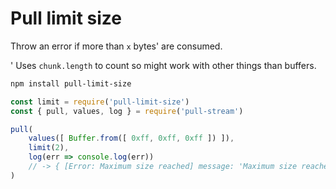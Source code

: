 # Pull limit size

Throw an error if more than `x` bytes' are consumed.

' Uses `chunk.length` to count so might work with other things than buffers.

```sh
npm install pull-limit-size
```

```js
const limit = require('pull-limit-size')
const { pull, values, log } = require('pull-stream')

pull(
	values([ Buffer.from([ 0xff, 0xff, 0xff ]) ]),
	limit(2),
	log(err => console.log(err))
	// -> { [Error: Maximum size reached] message: 'Maximum size reached' }
)
```
